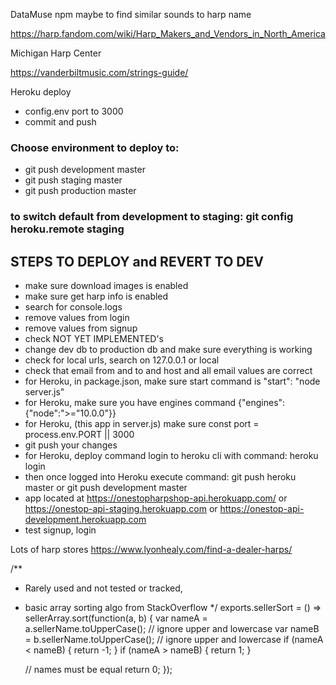 DataMuse npm maybe to find similar sounds to harp name

https://harp.fandom.com/wiki/Harp_Makers_and_Vendors_in_North_America

Michigan Harp Center

https://vanderbiltmusic.com/strings-guide/


Heroku deploy
- config.env port to 3000
- commit and push

### Choose environment to deploy to: 
- git push development master
- git push staging master
- git push production master
### to switch default from development to staging: git config heroku.remote staging
## STEPS TO DEPLOY and REVERT TO DEV

- make sure download images is enabled
- make sure get harp info is enabled
- search for console.logs
- remove values from login
- remove values from signup
- check NOT YET IMPLEMENTED's
- change dev db to production db and make sure everything is working
- check for local urls, search on 127.0.0.1 or local
- check that email from and to and host and all email values are correct
- for Heroku, in package.json, make sure start command is "start": "node server.js"
- for Heroku, make sure you have engines command {"engines": {"node":">="10.0.0"}}
- for Heroku, (this app in server.js) make sure const port = process.env.PORT || 3000
- git push your changes
- for Heroku, deploy command login to heroku cli with command: heroku login
- then once logged into Heroku execute command: git push heroku master or git push development master
- app located at https://onestopharpshop-api.herokuapp.com/ or https://onestop-api-staging.herokuapp.com or https://onestop-api-development.herokuapp.com
- test signup, login

Lots of harp stores   https://www.lyonhealy.com/find-a-dealer-harps/

/**
 * Rarely used and not tested or tracked, 
 * basic array sorting algo from StackOverflow
 */
exports.sellerSort = () => sellerArray.sort(function(a, b) {
    var nameA = a.sellerName.toUpperCase(); // ignore upper and lowercase
    var nameB = b.sellerName.toUpperCase(); // ignore upper and lowercase
    if (nameA < nameB) {
        return -1;
    }
    if (nameA > nameB) {
       return 1;
    }
  
    // names must be equal
    return 0;
});
